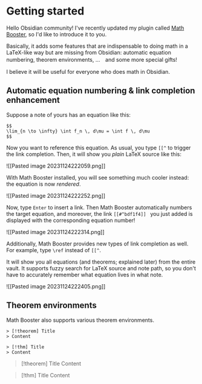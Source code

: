 # Getting started

Hello Obsidian community! I've recently updated my plugin called [Math Booster](https://ryotaushio.github.io/obsidian-math-booster/), so I'd like to introduce it to you.

Basically, it adds some features that are indispensable to doing math in a LaTeX-like way but are missing from Obsidian: automatic equation numbering, theorem environments, ...　and some more special gifts!

I believe it will be useful for everyone who does math in Obsidian.



## Automatic equation numbering & link completion enhancement

Suppose a note of yours has an equation like this:

```
$$
\lim_{n \to \infty} \int f_n \, d\mu = \int f \, d\mu
$$
```

Now you want to reference this equation. As usual, you type `[[^` to trigger the link completion. Then, it will show you *plain* LaTeX source like this:

![[Pasted image 20231124222059.png]]

With Math Booster installed, you will see something much cooler instead: the equation is now *rendered*.

![[Pasted image 20231124222252.png]]


Now, type `Enter` to insert a link. Then Math Booster automatically numbers the target equation, and moreover, the link `[[#^bdf1f4]] ` you just added is displayed with the corresponding equation number!

![[Pasted image 20231124222314.png]]

Additionally, Math Booster provides new types of link completion as well. For example, type `\ref` instead of `[[^`. 

It will show you all equations (and theorems; explained later) from the entire vault. It supports fuzzy search for LaTeX source and note path, so you don't have to accurately remember what equation lives in what note.

![[Pasted image 20231124222405.png]]


## Theorem environments

Math Booster also supports various theorem environments.

```
> [!theorem] Title
> Content

> [!thm] Title
> Content
```

> [!theorem] Title
> Content

> [!thm] Title
> Content

